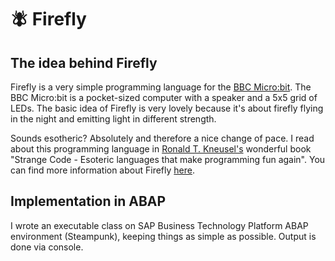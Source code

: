 # :fly: Firefly

## The idea behind Firefly

Firefly is a very simple programming language for the [BBC Micro:bit](https://microbit.org/). The BBC Micro:bit is a pocket-sized computer with a speaker and a 5x5 grid of LEDs. The basic idea of Firefly is very lovely because it's about firefly flying in the night and emitting light in different strength. 

Sounds esotheric? Absolutely and therefore a nice change of pace. I read about this programming language in [Ronald T. Kneusel's](https://www.rkneusel.com/) wonderful book "Strange Code - Esoteric languages that make programming fun again".  You can find more information about Firefly [here](https://esolangs.org/wiki/Firefly).

## Implementation in ABAP

I wrote an executable class on SAP Business Technology Platform ABAP environment (Steampunk), keeping things as simple as possible. Output is done via console.


